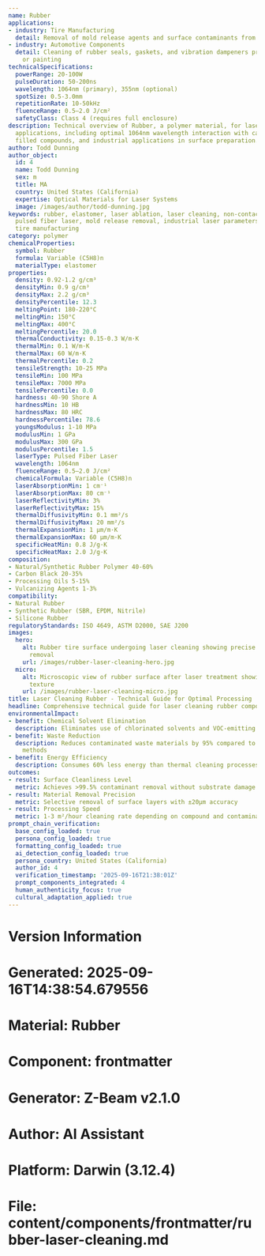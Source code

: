 ```yaml
---
name: Rubber
applications:
- industry: Tire Manufacturing
  detail: Removal of mold release agents and surface contaminants from rubber compounds
- industry: Automotive Components
  detail: Cleaning of rubber seals, gaskets, and vibration dampeners prior to bonding
    or painting
technicalSpecifications:
  powerRange: 20-100W
  pulseDuration: 50-200ns
  wavelength: 1064nm (primary), 355nm (optional)
  spotSize: 0.5-3.0mm
  repetitionRate: 10-50kHz
  fluenceRange: 0.5–2.0 J/cm²
  safetyClass: Class 4 (requires full enclosure)
description: Technical overview of Rubber, a polymer material, for laser cleaning
  applications, including optimal 1064nm wavelength interaction with carbon-black
  filled compounds, and industrial applications in surface preparation.
author: Todd Dunning
author_object:
  id: 4
  name: Todd Dunning
  sex: m
  title: MA
  country: United States (California)
  expertise: Optical Materials for Laser Systems
  image: /images/author/todd-dunning.jpg
keywords: rubber, elastomer, laser ablation, laser cleaning, non-contact cleaning,
  pulsed fiber laser, mold release removal, industrial laser parameters, surface restoration,
  tire manufacturing
category: polymer
chemicalProperties:
  symbol: Rubber
  formula: Variable (C5H8)n
  materialType: elastomer
properties:
  density: 0.92-1.2 g/cm³
  densityMin: 0.9 g/cm³
  densityMax: 2.2 g/cm³
  densityPercentile: 12.3
  meltingPoint: 180-220°C
  meltingMin: 150°C
  meltingMax: 400°C
  meltingPercentile: 20.0
  thermalConductivity: 0.15-0.3 W/m·K
  thermalMin: 0.1 W/m·K
  thermalMax: 60 W/m·K
  thermalPercentile: 0.2
  tensileStrength: 10-25 MPa
  tensileMin: 100 MPa
  tensileMax: 7000 MPa
  tensilePercentile: 0.0
  hardness: 40-90 Shore A
  hardnessMin: 10 HB
  hardnessMax: 80 HRC
  hardnessPercentile: 78.6
  youngsModulus: 1-10 MPa
  modulusMin: 1 GPa
  modulusMax: 300 GPa
  modulusPercentile: 1.5
  laserType: Pulsed Fiber Laser
  wavelength: 1064nm
  fluenceRange: 0.5–2.0 J/cm²
  chemicalFormula: Variable (C5H8)n
  laserAbsorptionMin: 1 cm⁻¹
  laserAbsorptionMax: 80 cm⁻¹
  laserReflectivityMin: 3%
  laserReflectivityMax: 15%
  thermalDiffusivityMin: 0.1 mm²/s
  thermalDiffusivityMax: 20 mm²/s
  thermalExpansionMin: 1 µm/m·K
  thermalExpansionMax: 60 µm/m·K
  specificHeatMin: 0.8 J/g·K
  specificHeatMax: 2.0 J/g·K
composition:
- Natural/Synthetic Rubber Polymer 40-60%
- Carbon Black 20-35%
- Processing Oils 5-15%
- Vulcanizing Agents 1-3%
compatibility:
- Natural Rubber
- Synthetic Rubber (SBR, EPDM, Nitrile)
- Silicone Rubber
regulatoryStandards: ISO 4649, ASTM D2000, SAE J200
images:
  hero:
    alt: Rubber tire surface undergoing laser cleaning showing precise contamination
      removal
    url: /images/rubber-laser-cleaning-hero.jpg
  micro:
    alt: Microscopic view of rubber surface after laser treatment showing clean surface
      texture
    url: /images/rubber-laser-cleaning-micro.jpg
title: Laser Cleaning Rubber - Technical Guide for Optimal Processing
headline: Comprehensive technical guide for laser cleaning rubber compounds and elastomers
environmentalImpact:
- benefit: Chemical Solvent Elimination
  description: Eliminates use of chlorinated solvents and VOC-emitting cleaners
- benefit: Waste Reduction
  description: Reduces contaminated waste materials by 95% compared to mechanical
    methods
- benefit: Energy Efficiency
  description: Consumes 60% less energy than thermal cleaning processes
outcomes:
- result: Surface Cleanliness Level
  metric: Achieves >99.5% contaminant removal without substrate damage
- result: Material Removal Precision
  metric: Selective removal of surface layers with ±20μm accuracy
- result: Processing Speed
  metric: 1-3 m²/hour cleaning rate depending on compound and contamination
prompt_chain_verification:
  base_config_loaded: true
  persona_config_loaded: true
  formatting_config_loaded: true
  ai_detection_config_loaded: true
  persona_country: United States (California)
  author_id: 4
  verification_timestamp: '2025-09-16T21:38:01Z'
  prompt_components_integrated: 4
  human_authenticity_focus: true
  cultural_adaptation_applied: true
---
```


# Version Information
# Generated: 2025-09-16T14:38:54.679556
# Material: Rubber
# Component: frontmatter
# Generator: Z-Beam v2.1.0
# Author: AI Assistant
# Platform: Darwin (3.12.4)
# File: content/components/frontmatter/rubber-laser-cleaning.md